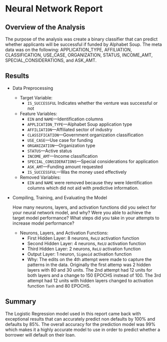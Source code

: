 # Neural Network Report

## Overview of the Analysis
The purpose of the analysis was create a binary classifier that can predict whether applicants will be successful if funded by Alphabet Soup. The meta data was on the following: APPLICATION_TYPE, AFFILIATION, CLASSIFICATION, USE_CASE, ORGANIZATION, STATUS, INCOME_AMT, SPECIAL_CONSIDERATIONS, and ASK_AMT. 

## Results

* Data Preprocessing
    * Target Variable:
      * `IS_SUCCESSFUL` Indicates whether the venture was successful or not
    * Feature Variables:
      * `EIN` and `NAME`—Identification columns
      * `APPLICATION_TYPE`—Alphabet Soup application type
      * `AFFILIATION`—Affiliated sector of industry
      * `CLASSIFICATION`—Government organization classification
      * `USE_CASE`—Use case for funding
      * `ORGANIZATION`—Organization type
      * `STATUS`—Active status
      * `INCOME_AMT`—Income classification
      * `SPECIAL_CONSIDERATIONS`—Special considerations for application
      * `ASK_AMT`—Funding amount requested
      * `IS_SUCCESSFUL`—Was the money used effectively
    * Removed Variables:
      * `EIN` and `NAME` were removed because they were Identification columns which did not aid with predictive information.
* Compiling, Training, and Evaluating the Model

  How many neurons, layers, and activation functions did you select for your neural network model, and why?
Were you able to achieve the target model performance?
What steps did you take in your attempts to increase model performance?
    * Neurons, Layers, and Activation Functions:
      * First Hidden Layer: 8 neurons, `ReLU` activation function
      * Second Hidden Layer: 4 neurons, `ReLU` activation function
      * Third Hidden Layer: 2 neurons, `ReLU` activation function
      * Output Layer: 1 neuron, `Sigmoid` activation function
      * Why: The edits on the 4th attempt were made to capture the patterns in the data. Originally the first attemp was 2 hidden layers with 80 and 30 units. The 2nd attempt had 12 units for both layers and a change to 150 EPOCHS instead of 100. The 3rd attempt had 12 units with hidden layers changed to activation function `Tanh` and 80 EPOCHS.


  
## Summary

The Logistic Regression model used in this report came back with exceptional results that can accurately predict non defaults by 100% and defaults by 85%. The overall accuracy for the prediction model was 99% which makes it a highly accurate model to use in order to predict whether a borrower will default on their loan. 
